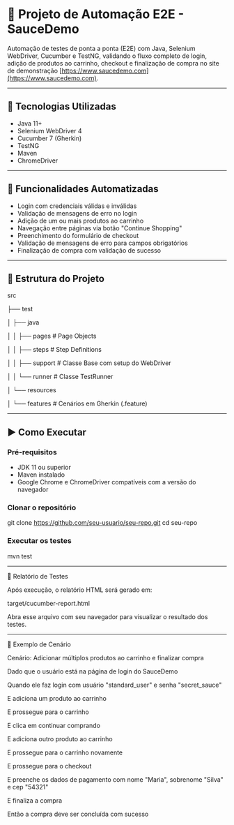 # 🧪 Projeto de Automação E2E - SauceDemo

Automação de testes de ponta a ponta (E2E) com Java, Selenium WebDriver, Cucumber e TestNG, validando o fluxo completo de login, adição de produtos ao carrinho, checkout e finalização de compra no site de demonstração [https://www.saucedemo.com](https://www.saucedemo.com).

---

## 🔧 Tecnologias Utilizadas

- Java 11+
- Selenium WebDriver 4
- Cucumber 7 (Gherkin)
- TestNG
- Maven
- ChromeDriver

---

## 📌 Funcionalidades Automatizadas

- Login com credenciais válidas e inválidas
- Validação de mensagens de erro no login
- Adição de um ou mais produtos ao carrinho
- Navegação entre páginas via botão "Continue Shopping"
- Preenchimento do formulário de checkout
- Validação de mensagens de erro para campos obrigatórios
- Finalização de compra com validação de sucesso

---

## 📁 Estrutura do Projeto

src

├── test

│ ├── java

│ │ ├── pages # Page Objects

│ │ ├── steps # Step Definitions

│ │ ├── support # Classe Base com setup do WebDriver

│ │ └── runner # Classe TestRunner

│ └── resources

│ └── features # Cenários em Gherkin (.feature)

---

## ▶️ Como Executar

### Pré-requisitos

- JDK 11 ou superior
- Maven instalado
- Google Chrome e ChromeDriver compatíveis com a versão do navegador

### Clonar o repositório
git clone https://github.com/seu-usuario/seu-repo.git
cd seu-repo

### Executar os testes

mvn test

---

📄 Relatório de Testes

Após execução, o relatório HTML será gerado em:

target/cucumber-report.html

Abra esse arquivo com seu navegador para visualizar o resultado dos testes.

---

🧪 Exemplo de Cenário

Cenário: Adicionar múltiplos produtos ao carrinho e finalizar compra

  Dado que o usuário está na página de login do SauceDemo
  
  Quando ele faz login com usuário "standard_user" e senha "secret_sauce"
  
  E adiciona um produto ao carrinho
  
  E prossegue para o carrinho
  
  E clica em continuar comprando
  
  E adiciona outro produto ao carrinho
  
  E prossegue para o carrinho novamente
  
  E prossegue para o checkout
  
  E preenche os dados de pagamento com nome "Maria", sobrenome "Silva" e cep "54321"
  
  E finaliza a compra
  
  Então a compra deve ser concluída com sucesso

